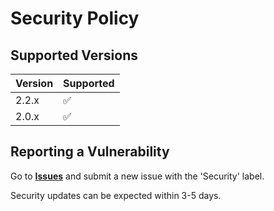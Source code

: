 # Security Policy

## Supported Versions

| Version | Supported          |
| ------- | ------------------ |
| 2.2.x   | :white_check_mark: |
| 2.0.x   | :white_check_mark: |

## Reporting a Vulnerability

Go to **[Issues](https://github.com/TheFlyingCarrot/discord-carrot-bot/issues)** and submit a new issue with the 'Security' label.

Security updates can be expected within 3-5 days.
